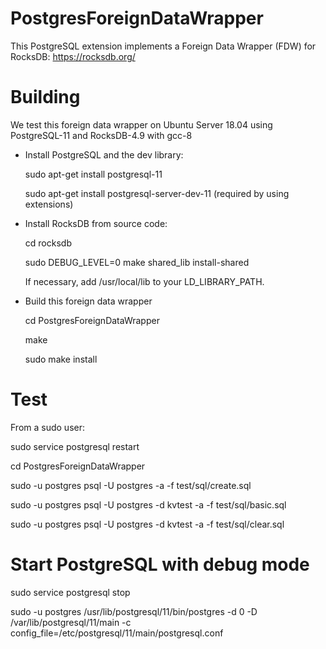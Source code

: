 # PostgresForeignDataWrapper

This PostgreSQL extension implements a Foreign Data Wrapper (FDW) for RocksDB: https://rocksdb.org/

# Building

We test this foreign data wrapper on Ubuntu Server 18.04 using PostgreSQL-11 and RocksDB-4.9 with gcc-8

- Install PostgreSQL and the dev library:

  sudo apt-get install postgresql-11

  sudo apt-get install postgresql-server-dev-11 (required by using extensions)


- Install RocksDB from source code:

  cd rocksdb

  sudo DEBUG_LEVEL=0 make shared_lib install-shared
  
  If necessary, add /usr/local/lib to your LD_LIBRARY_PATH.
  


- Build this foreign data wrapper

  cd PostgresForeignDataWrapper 

  make

  sudo make install

# Test

From a sudo user:

sudo service postgresql restart  

cd PostgresForeignDataWrapper

sudo -u postgres psql -U postgres -a -f test/sql/create.sql 

sudo -u postgres psql -U postgres -d kvtest -a -f test/sql/basic.sql 

sudo -u postgres psql -U postgres -d kvtest -a -f test/sql/clear.sql  

# Start PostgreSQL with debug mode

sudo service postgresql stop  

sudo -u postgres /usr/lib/postgresql/11/bin/postgres -d 0 -D /var/lib/postgresql/11/main -c config_file=/etc/postgresql/11/main/postgresql.conf  

